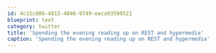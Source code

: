 ```yaml
---
id: 4c15c006-4013-4846-9749-eeca93599521
blueprint: text
category: twitter
title: 'Spending the evening reading up on REST and hypermedia'
caption: 'Spending the evening reading up on REST and hypermedia'
---
```

